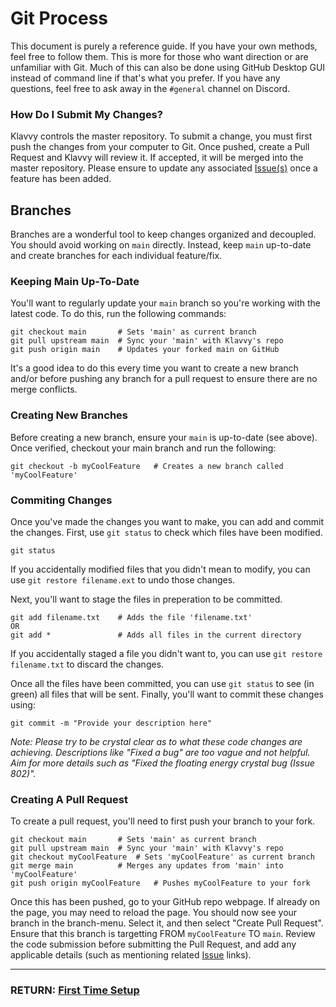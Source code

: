 # Git Process
This document is purely a reference guide. If you have your own methods, feel free to follow them. This is more for those who want direction or are unfamiliar with Git. Much of this can also be done using GitHub Desktop GUI instead of command line if that's what you prefer. If you have any questions, feel free to ask away in the `#general` channel on Discord.

### How Do I Submit My Changes?
Klavvy controls the master repository. To submit a change, you must first push the changes from your computer to Git. Once pushed, create a Pull Request and Klavvy will review it. If accepted, it will be merged into the master repository. Please ensure to update any associated [Issue(s)]() once a feature has been added.

## Branches
Branches are a wonderful tool to keep changes organized and decoupled. You should avoid working on `main` directly. Instead, keep `main` up-to-date and create branches for each individual feature/fix.

### Keeping Main Up-To-Date
You'll want to regularly update your `main` branch so you're working with the latest code. To do this, run the following commands:
```
git checkout main       # Sets 'main' as current branch
git pull upstream main  # Sync your 'main' with Klavvy's repo
git push origin main    # Updates your forked main on GitHub
```
It's a good idea to do this every time you want to create a new branch and/or before pushing any branch for a pull request to ensure there are no merge conflicts.

### Creating New Branches
Before creating a new branch, ensure your `main` is up-to-date (see above). Once verified, checkout your main branch and run the following:
```
git checkout -b myCoolFeature   # Creates a new branch called 'myCoolFeature'
```

### Commiting Changes
Once you've made the changes you want to make, you can add and commit the changes. First, use `git status` to check which files have been modified.
```
git status
```
If you accidentally modified files that you didn't mean to modify, you can use `git restore filename.ext` to undo those changes.

Next, you'll want to stage the files in preperation to be committed.
```
git add filename.txt    # Adds the file 'filename.txt'
OR
git add *               # Adds all files in the current directory
```
If you accidentally staged a file you didn't want to, you can use `git restore filename.txt` to discard the changes.

Once all the files have been committed, you can use `git status` to see (in green) all files that will be sent. Finally, you'll want to commit these changes using:
```
git commit -m "Provide your description here"
```
*Note: Please try to be crystal clear as to what these code changes are achieving. Descriptions like "Fixed a bug" are too vague and not helpful. Aim for more details such as "Fixed the floating energy crystal bug (Issue 802)".*

### Creating A Pull Request
To create a pull request, you'll need to first push your branch to your fork.
```
git checkout main       # Sets 'main' as current branch
git pull upstream main  # Sync your 'main' with Klavvy's repo
git checkout myCoolFeature  # Sets 'myCoolFeature' as current branch
git merge main          # Merges any updates from 'main' into 'myCoolFeature'
git push origin myCoolFeature   # Pushes myCoolFeature to your fork
```
Once this has been pushed, go to your GitHub repo webpage. If already on the page, you may need to reload the page. You should now see your branch in the branch-menu. Select it, and then select "Create Pull Request". Ensure that this branch is targetting FROM `myCoolFeature` TO `main`. Review the code submission before submitting the Pull Request, and add any applicable details (such as mentioning related [Issue]() links).

---
### RETURN: [First Time Setup](FirstTimeSetup.md)